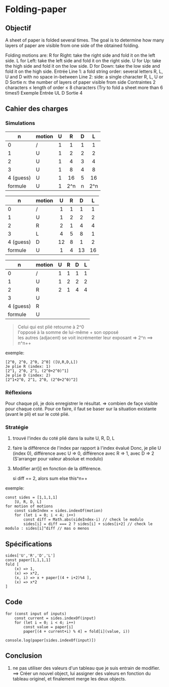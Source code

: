 # Folding-paper

## Objectif

A sheet of paper is folded several times. The goal is to determine how many layers of paper are visible from one side of the obtained folding.

Folding motions are:
R for Right: take the right side and fold it on the left side.
L for Left: take the left side and fold it on the right side.
U for Up: take the high side and fold it on the low side.
D for Down: take the low side and fold it on the high side.
Entrée
Line 1: a fold string order: several letters R, L, U and D with no space in-between
Line 2: side: a single character R, L, U or D
Sortie
n: the number of layers of paper visible from side
Contraintes
2 characters ≤ length of order ≤ 8 characters
(Try to fold a sheet more than 6 times!)
Exemple
Entrée
UL
D
Sortie
4

## Cahier des charges

### Simulations

| n         | motion |  U  |  R  |  D  |  L  |
| --------- | ------ | :-: | :-: | :-: | :-: |
| 0         | /      |  1  |  1  |  1  |  1  |
| 1         | U      |  1  |  2  |  2  |  2  |
| 2         | U      |  1  |  4  |  3  |  4  |
| 3         | U      |  1  |  8  |  4  |  8  |
| 4 (guess) | U      |  1  | 16  |  5  | 16  |
| formule   | U      |  1  | 2^n |  n  | 2^n |

| n         | motion |  U  |  R  |  D  |  L  |
| --------- | ------ | :-: | :-: | :-: | :-: |
| 0         | /      |  1  |  1  |  1  |  1  |
| 1         | U      |  1  |  2  |  2  |  2  |
| 2         | R      |  2  |  1  |  4  |  4  |
| 3         | L      |  4  |  5  |  8  |  1  |
| 4 (guess) | D      | 12  |  8  |  1  |  2  |
| formule   | U      |  1  |  4  | 13  | 16  |

| n         | motion |  U  |  R  |  D  |  L  |
| --------- | ------ | :-: | :-: | :-: | :-: |
| 0         | /      |  1  |  1  |  1  |  1  |
| 1         | U      |  1  |  2  |  2  |  2  |
| 2         | R      |  2  |  1  |  4  |  4  |
| 3         | U      |     |     |     |     |
| 4 (guess) | R      |     |     |     |     |
| formule   | U      |     |     |     |     |

> Celui qui est plié retourne à 2^0  
> l'opposé à la somme de lui-même + son opposé  
> les autres (adjacent) se voit incrémenter leur exposant => 2^n ==> n^n++

exemple:

    [2^0, 2^0, 2^0, 2^0] ([U,R,D,L])
    Je plie R (index: 1)
    [2^1, 2^0, 2^1, (2^0+2^0)^1]
    Je plie D (index: 2)
    [2^1+2^0, 2^1, 2^0, (2^0+2^0)^2]

### Réflexions

Pour chaque pli, je dois enregistrer le résultat. => combien de façe visible pour chaque coté.
Pour ce faire, il faut se baser sur la situation existante (avant le pli) et sur le coté plié.

### Stratégie

1. trouvé l'index du coté plié dans la suite U, R, D, L
2. faire la différence de l'index par rapport à l'index évalué
   Donc, je plie U (index 0), différence avec U => 0, différence avec R => 1, avec D => 2
   (S'arranger pour valeur absolue et modulo)
3. Modifier arr[i] en fonction de la différence.

    si diff == 2, alors sum
    else
    this^n++

exemple:

    const sides = [1,1,1,1]
        [U, R, D, L]
    for motion of motions
        const sideIndex = sides.indexOf(motion)
        for (let i = 0; i < 4; i++)
            const diff = Math.abs(sideIndex-i) // check le modulo
            sides[i] = diff === 2 ? sides[i] + sides[i+2] // check le modulo : sides[i]^diff // mas o menos

## Spécifications

    sides['U','R','D','L']
    const paper[1,1,1,1]
    fold [
        (x) => 1,
        (x) => x*2,
        (x, i) => x + paper[(4 + i+2)%4 ],
        (x) => x*2
    ]

## Code

    for (const input of inputs)
        const current = sides.indexOf(input)
        for (let i = 0; i < 4; i++)
            const value = paper[i]
            paper[(4 + current+i) % 4] = fold[i](value, i))

    console.log(paper[sides.indexOf(input)])

## Conclusion

1.  ne pas utiliser des valeurs d'un tableau que je suis entrain de modifier.
    ==> Créer un nouvel object, lui assigner des valeurs en fonction du tableau originel, et finalement merge les deux objects.
